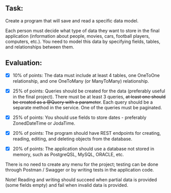 ## Task:

Create a program that will save and read a specific data model.

Each person must decide what type of data they want to store in the final application (information about people, movies, cars, football players, computers, etc.). You need to model this data by specifying fields, tables, and relationships between them.

## Evaluation:

- [x] 10% of points: The data must include at least 4 tables, one OneToOne relationship, and one OneToMany (or ManyToMany) relationship.

- [x] 25% of points: Queries should be created for the data (preferably useful in the final project). There must be at least 3 queries, ~~at least one should be created as a @Query with a parameter~~. Each query should be a separate method in the service. One of the queries must be paginated.

- [x] 25% of points: You should use fields to store dates - preferably ZonedDateTime or JodaTime.

- [x] 20% of points: The program should have REST endpoints for creating, reading, editing, and deleting objects from the database.

- [x] 20% of points: The application should use a database not stored in memory, such as PostgreQSL, MySQL, ORACLE, etc.

There is no need to create any menu for the project; testing can be done through Postman / Swagger or by writing tests in the application code.

Note! Reading and writing should succeed when partial data is provided (some fields empty) and fail when invalid data is provided.
